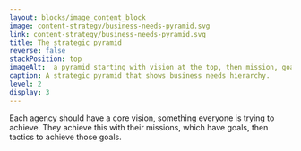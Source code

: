 ```yaml
---
layout: blocks/image_content_block
image: content-strategy/business-needs-pyramid.svg
link: content-strategy/business-needs-pyramid.svg
title: The strategic pyramid
reverse: false
stackPosition: top
imageAlt:  a pyramid starting with vision at the top, then mission, goals, strategies, tactics and objectives following. 
caption: A strategic pyramid that shows business needs hierarchy.
level: 2
display: 3
---
```


Each agency should have a core vision, something everyone is trying to achieve. They achieve this with their missions, which have goals, then tactics to achieve those goals.
